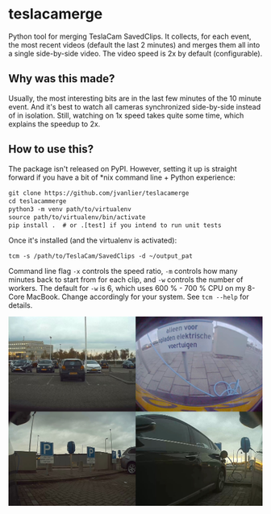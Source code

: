 teslacamerge
============
Python tool for merging TeslaCam SavedClips. It collects, for each event, the most recent videos (default the
last 2 minutes) and merges them all into a single side-by-side video. The video speed is 2x by default 
(configurable).

## Why was this made?

Usually, the most interesting bits are in the last few minutes of the 10 minute event. And it's best to watch
all cameras synchronized side-by-side instead of in isolation. Still, watching on 1x speed takes quite some 
time, which explains the speedup to 2x.

## How to use this?
The package isn't released on PyPI. 
However, setting it up is straight forward if you have a bit of *nix command line + Python experience:
    
    git clone https://github.com/jvanlier/teslacamerge
    cd teslacammerge
    python3 -m venv path/to/virtualenv
    source path/to/virtualenv/bin/activate
    pip install .  # or .[test] if you intend to run unit tests
    
Once it's installed (and the virtualenv is activated):

    tcm -s /path/to/TeslaCam/SavedClips -d ~/output_pat
    
Command line flag `-x` controls the speed ratio, `-m` controls how many minutes back to start from for each
clip, and `-w` controls the number of workers. The default for `-w` is 6, which uses 600 % - 700 % CPU on my 
8-Core MacBook. Change accordingly for your system. See `tcm --help` for details.

![example-video](example-output-video.jpg?raw=true)

